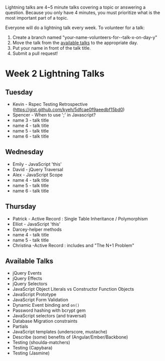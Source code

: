 Lightning talks are 4~5 minute talks covering a topic or answering a question.
Because you only have 4 minutes, you must prioritize what is the most important
part of a topic.

Everyone will do a lightning talk every week. To volunteer for a talk:

1. Create a branch named "your-name-volunteers-for--talk-x-on-day-y"
2. Move the talk from the [available talks](#availabl-talks) to the appropriate
   day.
3. Put your name in front of the talk title.
4. Submit a pull request!


# Week 2 Lightning Talks

## Tuesday
* Kevin - Rspec Testing Retrospective (https://gist.github.com/kyeh/5dfcae0f9aeedbf15bd0)
* Spencer - When to use ';' in Javascript?
* name 3 - talk title
* name 4 - talk title
* name 5 - talk title
* name 6 - talk title


## Wednesday
* Emily - JavaScript 'this'
* David -  jQuery Traversal
* Alex - JavaScript Scope
* name 4 - talk title
* name 5 - talk title
* name 6 - talk title

## Thursday
* Patrick - Active Record : Single Table Inheritance / Polymorphism
* Elliot - JavaScript 'this'
* Darcey-helper methods
* name 4 - talk title
* name 5 - talk title
* Christina -Active Record : includes and "The N+1 Problem"

## Available Talks

* jQuery Events
* jQuery Effects
* jQuery Selectors
* JavaScript Object Literals vs Constructor Function Objects
* JavaScript Prototype
* JavaScript Form Validation
* Dynamic Event binding and `on()`
* Password hashing with bcrypt gem
* JavaScript selectors (and traversal)
* Database Migration constraints
* Partials
* JavaScript templates (underscore, mustache)
* Describe (some) benefits of (Angular/Ember/Backbone)
* Testing (shoulda-matchers)
* Testing (Capybara)
* Testing (Jasmine)



